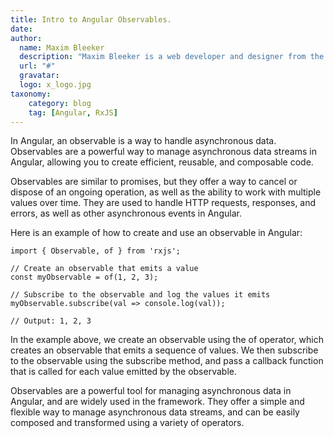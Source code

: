 ```yaml
---
title: Intro to Angular Observables.
date: 
author:
  name: Maxim Bleeker
  description: "Maxim Bleeker is a web developer and designer from the US. He is currently a freelance software engineer."
  url: "#"
  gravatar:
  logo: x_logo.jpg
taxonomy:
    category: blog
    tag: [Angular, RxJS]
---
```


In Angular, an observable is a way to handle asynchronous data. Observables are a powerful way to manage asynchronous data streams in Angular, allowing you to create efficient, reusable, and composable code.

Observables are similar to promises, but they offer a way to cancel or dispose of an ongoing operation, as well as the ability to work with multiple values over time. They are used to handle HTTP requests, responses, and errors, as well as other asynchronous events in Angular.

Here is an example of how to create and use an observable in Angular:

```
import { Observable, of } from 'rxjs';

// Create an observable that emits a value
const myObservable = of(1, 2, 3);

// Subscribe to the observable and log the values it emits
myObservable.subscribe(val => console.log(val));

// Output: 1, 2, 3
```

In the example above, we create an observable using the of operator, which creates an observable that emits a sequence of values. We then subscribe to the observable using the subscribe method, and pass a callback function that is called for each value emitted by the observable.

Observables are a powerful tool for managing asynchronous data in Angular, and are widely used in the framework. They offer a simple and flexible way to manage asynchronous data streams, and can be easily composed and transformed using a variety of operators.